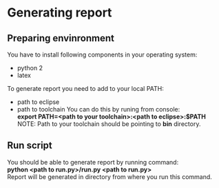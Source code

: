 # Generating report
## Preparing envinronment
You have to install following components in your operating system:
- python 2
- latex

To generate report you need to add to your local PATH:
- path to eclipse
- path to toolchain
You can do this by runing from console: <br>
<b>export PATH=\<path to your toolchain>:\<path to eclipse>:$PATH</b><br>
NOTE: Path to your toolchain should be pointing to <b>bin</b> directory.
## Run script
You should be able to generate report by running command:<br>
<b>python \<path to run.py>/run.py \<path to run.py></b><br>
Report will be generated in directory from where you run this command.
